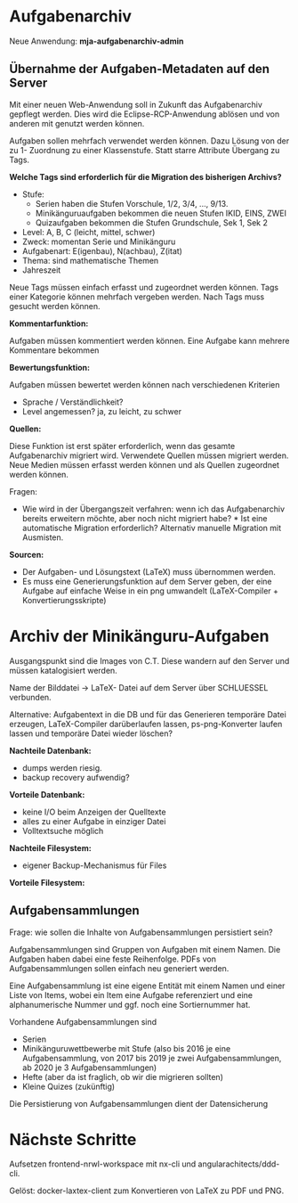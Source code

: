 # Aufgabenarchiv

Neue Anwendung: __mja-aufgabenarchiv-admin__

## Übernahme der Aufgaben-Metadaten auf den Server

Mit einer neuen Web-Anwendung soll in Zukunft das Aufgabenarchiv gepflegt werden. Dies wird die Eclipse-RCP-Anwendung ablösen und von anderen mit genutzt werden können.

Aufgaben sollen mehrfach verwendet werden können. Dazu Lösung von der zu 1- Zuordnung zu einer Klassenstufe. Statt starre Attribute Übergang zu Tags.

__Welche Tags sind erforderlich für die Migration des bisherigen Archivs?__

* Stufe:
   * Serien haben die Stufen Vorschule, 1/2, 3/4, ..., 9/13.
   * Minikänguruaufgaben bekommen die neuen Stufen IKID, EINS, ZWEI
   * Quizaufgaben bekommen die Stufen Grundschule, Sek 1, Sek 2
* Level: A, B, C (leicht, mittel, schwer)
* Zweck: momentan Serie und Minikänguru
* Aufgabenart: E(igenbau), N(achbau), Z(itat)
* Thema: sind mathematische Themen
* Jahreszeit

Neue Tags müssen einfach erfasst und zugeordnet werden können. Tags einer Kategorie können mehrfach vergeben werden.
Nach Tags muss gesucht werden können.


__Kommentarfunktion:__

Aufgaben müssen kommentiert werden können. Eine Aufgabe kann mehrere Kommentare bekommen

__Bewertungsfunktion:__

Aufgaben müssen bewertet werden können nach verschiedenen Kriterien

* Sprache / Verständlichkeit?
* Level angemessen? ja, zu leicht, zu schwer

__Quellen:__

Diese Funktion ist erst später erforderlich, wenn das gesamte Aufgabenarchiv migriert wird.
Verwendete Quellen müssen migriert werden. Neue Medien müssen erfasst werden können und als Quellen zugeordnet werden können.

Fragen:

* Wie wird in der Übergangszeit verfahren: wenn ich das Aufgabenarchiv bereits erweitern möchte, aber noch nicht migriert habe? * Ist eine automatische Migration erforderlich? Alternativ manuelle Migration mit Ausmisten.

__Sourcen:__

* Der Aufgaben- und Lösungstext (LaTeX) muss übernommen werden.
* Es muss eine Generierungsfunktion auf dem Server geben, der eine Aufgabe auf einfache Weise in ein png umwandelt (LaTeX-Compiler + Konvertierungsskripte)

# Archiv der Minikänguru-Aufgaben

Ausgangspunkt sind die Images von C.T. Diese wandern auf den Server und müssen katalogisiert werden.

Name der Bilddatei -> LaTeX- Datei auf dem Server über SCHLUESSEL verbunden.

Alternative: Aufgabentext in die DB und für das Generieren temporäre Datei erzeugen, LaTeX-Compiler darüberlaufen lassen, ps-png-Konverter laufen lassen und temporäre Datei wieder löschen?

__Nachteile Datenbank:__

* dumps werden riesig.
* backup recovery aufwendig?

__Vorteile Datenbank:__

* keine I/O beim Anzeigen der Quelltexte
* alles zu einer Aufgabe in einziger Datei
* Volltextsuche möglich

__Nachteile Filesystem:__

* eigener Backup-Mechanismus für Files

__Vorteile Filesystem:__


## Aufgabensammlungen

Frage: wie sollen die Inhalte von Aufgabensammlungen persistiert sein?

Aufgabensammlungen sind Gruppen von Aufgaben mit einem Namen. Die Aufgaben haben dabei eine feste Reihenfolge. PDFs von Aufgabensammlungen sollen einfach neu generiert werden.

Eine Aufgabensammlung ist eine eigene Entität mit einem Namen und einer Liste von Items, wobei ein Item eine Aufgabe referenziert und eine alphanumerische Nummer und ggf. noch eine Sortiernummer hat.

Vorhandene Aufgabensammlungen sind 

* Serien
* Minikänguruwettbewerbe mit Stufe (also bis 2016 je eine Aufgabensammlung, von 2017 bis 2019 je zwei Aufgabensammlungen, ab 2020 je 3 Aufgabensammlungen)
* Hefte (aber da ist fraglich, ob wir die migrieren sollten)
* Kleine Quizes (zukünftig)

Die Persistierung von Aufgabensammlungen dient der Datensicherung

# Nächste Schritte

Aufsetzen frontend-nrwl-workspace mit nx-cli und angularachitects/ddd-cli.

Gelöst: docker-laxtex-client zum Konvertieren von LaTeX zu PDF und PNG.



